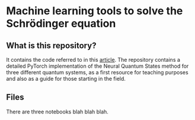# Machine learning tools to solve the Schrödinger equation

## What is this repository?
It contains the code referred to in this [article](https://arxiv.org/abs/2205.12795). The repository contains a detailed PyTorch implementation of the Neural Quantum States method for three different quantum systems, as a first resource for teaching purposes and also as a guide for those starting in the field. 

## Files
There are three notebooks blah blah blah.
